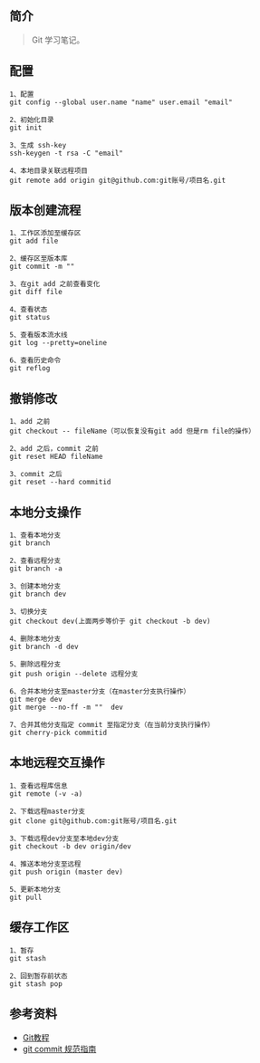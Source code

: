 ## 简介

> Git 学习笔记。

## 配置

```text
1、配置
git config --global user.name "name" user.email "email"

2、初始化目录
git init

3、生成 ssh-key
ssh-keygen -t rsa -C "email"

4、本地目录关联远程项目
git remote add origin git@github.com:git账号/项目名.git
```

## 版本创建流程

```text
1、工作区添加至缓存区
git add file

2、缓存区至版本库  
git commit -m ""

3、在git add 之前查看变化
git diff file

4、查看状态
git status

5、查看版本流水线
git log --pretty=oneline

6、查看历史命令
git reflog
```

## 撤销修改

```text
1、add 之前
git checkout -- fileName（可以恢复没有git add 但是rm file的操作）

2、add 之后，commit 之前
git reset HEAD fileName

3、commit 之后
git reset --hard commitid
```

## 本地分支操作

```text
1、查看本地分支
git branch

2、查看远程分支
git branch -a

3、创建本地分支
git branch dev

3、切换分支
git checkout dev(上面两步等价于 git checkout -b dev)

4、删除本地分支
git branch -d dev

5、删除远程分支
git push origin --delete 远程分支

6、合并本地分支至master分支（在master分支执行操作）
git merge dev
git merge --no-ff -m ""  dev 

7、合并其他分支指定 commit 至指定分支（在当前分支执行操作）
git cherry-pick commitid
```

## 本地远程交互操作

```text
1、查看远程库信息
git remote (-v -a)

2、下载远程master分支
git clone git@github.com:git账号/项目名.git

3、下载远程dev分支至本地dev分支
git checkout -b dev origin/dev

4、推送本地分支至远程
git push origin (master dev)

5、更新本地分支
git pull
```

## 缓存工作区

```text
1、暂存
git stash

2、回到暂存前状态
git stash pop
```

## 参考资料

- [Git教程](https://www.liaoxuefeng.com/wiki/896043488029600/)
- [git commit 规范指南](https://www.jianshu.com/p/201bd81e7dc9?utm_source=oschina-app)
